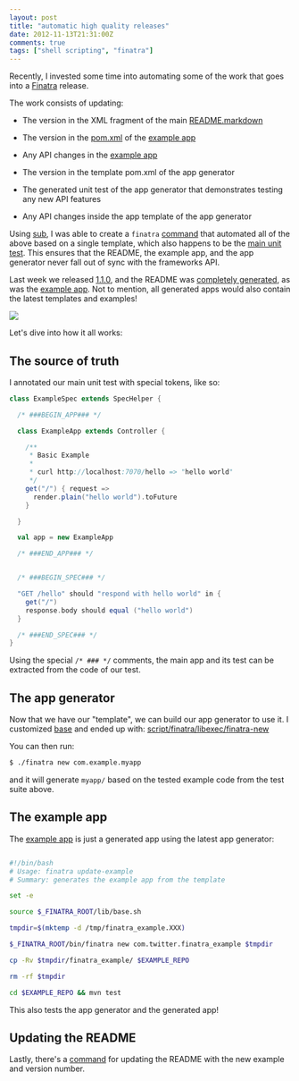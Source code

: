 ```yaml
---
layout: post
title: "automatic high quality releases"
date: 2012-11-13T21:31:00Z
comments: true
tags: ["shell scripting", "finatra"]
---
```


Recently, I invested some time into automating some of the work that goes into a [Finatra](http://github.com/capotej/finatra#readme) release.

The work consists of updating:

* The version in the XML fragment of the main [README.markdown](https://github.com/finatra/https://github.com/capotej/finatra/blob/master/README.markdown)

* The version in the [pom.xml](https://github.com/capotej/finatra-example/blob/master/pom.xml) of the [example app](http://github.com/capotej/finatra-example)

* Any API changes in the [example app](http://github.com/capotej/finatra-example)

* The version in the template pom.xml of the app generator

* The generated unit test of the app generator that demonstrates testing any new API features

* Any API changes inside the app template of the app generator

Using [sub](https://github.com/37signals/sub#readme), I was able to create a `finatra` [command](https://github.com/capotej/finatra/tree/master/script/finatra) that automated all of the above based on a single template, which also happens to be the [main unit test](https://github.com/capotej/finatra/blob/master/src/test/scala/com/twitter/finatra/ExampleSpec.scala). This ensures that the README, the example app, and the app generator never fall out of sync with the frameworks API.


Last week we released [1.1.0](https://github.com/capotej/finatra/commit/37c81957271dde77d4c3f6361bbae705a5142c89), and the README was [completely generated](https://github.com/capotej/finatra/commit/913d0ed5bfa18c903feb5779d4d8b9d87703b6c5), as was the [example app](https://github.com/capotej/finatra-example/commit/dbc82908360f3cb4cfc4388c28f593f17258fab2). Not to mention, all generated apps would also contain the latest templates and examples!

![](https://i0.kym-cdn.com/photos/images/original/000/021/073/1254172884282.jpg?1254173845)

Let's dive into how it all works:

## The source of truth

I annotated our main unit test with special tokens, like so:

```scala ExampleAppSpec.scala
class ExampleSpec extends SpecHelper {

  /* ###BEGIN_APP### */

  class ExampleApp extends Controller {

    /**
     * Basic Example
     *
     * curl http://localhost:7070/hello => "hello world"
     */
    get("/") { request =>
      render.plain("hello world").toFuture
    }

  }

  val app = new ExampleApp

  /* ###END_APP### */


  /* ###BEGIN_SPEC### */

  "GET /hello" should "respond with hello world" in {
    get("/")
    response.body should equal ("hello world")
  }

  /* ###END_SPEC### */
}
```

Using the special `/* ### */` comments, the main app and its test can be extracted from the code of our test.

## The app generator

Now that we have our "template", we can build our app generator to use it. I customized [base](http://capotej.com/blog/2012/11/01/base-a-scala-project-generator/) and ended up with: [script/finatra/libexec/finatra-new](https://github.com/capotej/finatra/blob/master/script/finatra/libexec/finatra-new)

You can then run:

```sh
$ ./finatra new com.example.myapp
```

and it will generate ```myapp/``` based on the tested example code from the test suite above.

## The example app

The [example app](https://github.com/capotej/finatra-example#readme) is just a generated app using the latest app generator:

```sh

#!/bin/bash
# Usage: finatra update-example
# Summary: generates the example app from the template

set -e

source $_FINATRA_ROOT/lib/base.sh

tmpdir=$(mktemp -d /tmp/finatra_example.XXX)

$_FINATRA_ROOT/bin/finatra new com.twitter.finatra_example $tmpdir

cp -Rv $tmpdir/finatra_example/ $EXAMPLE_REPO

rm -rf $tmpdir

cd $EXAMPLE_REPO && mvn test

```

This also tests the app generator and the generated app!

## Updating the README

Lastly, there's a [command](https://github.com/capotej/finatra/blob/master/script/finatra/libexec/finatra-update-readme) for updating the README with the new example and version number.
